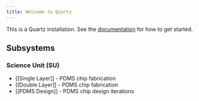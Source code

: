 ```yaml
---
title: Welcome to Quartz
---
```


This is a Quartz installation.
See the [documentation](https://quartz.jzhao.xyz) for how to get started.

## Subsystems

### Science Unit (SU)

- [[Single Layer]] - PDMS chip fabrication
- [[Double Layer]] - PDMS chip fabrication
- [[PDMS Design]] - PDMS chip design iterations
